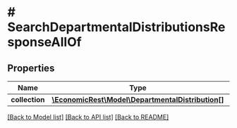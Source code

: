 # # SearchDepartmentalDistributionsResponseAllOf

## Properties

Name | Type | Description | Notes
------------ | ------------- | ------------- | -------------
**collection** | [**\EconomicRest\Model\DepartmentalDistribution[]**](DepartmentalDistribution.md) |  | [optional]

[[Back to Model list]](../../README.md#models) [[Back to API list]](../../README.md#endpoints) [[Back to README]](../../README.md)
